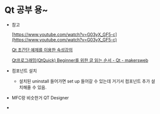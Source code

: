# Qt 공부 용~
- 참고

    [https://www.youtube.com/watch?v=G03yX_GF5-c](https://www.youtube.com/watch?v=G03yX_GF5-c)

    [Qt 초간단 예제를 이용한 속성강의](https://blog.daum.net/goodgodgd/10)

    [Qt프로그래밍(QtQuick) Beginner를 위한 글 읽는 순서 - Qt - makersweb](https://makersweb.net/qt/12205)
    [](https://softengn.tistory.com/3?category=945926)
    [](https://valueelectronic.tistory.com/13)

- 컴포넌트 설치
    - 설치된 uninstall 들어가면 set up 들어갈 수 있는데 거기서 컴포넌트 추가 설치해줄 수 있음.
- MFC랑 비슷한거 QT Designer
- 
